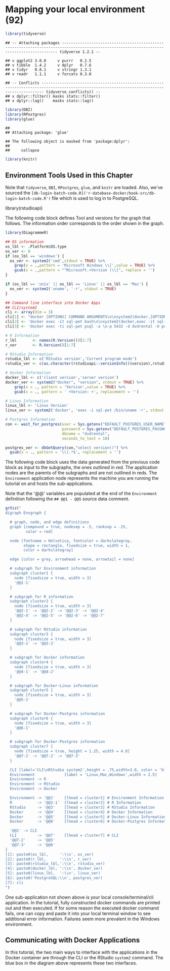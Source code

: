 # Mapping your local environment (92)




```r
library(tidyverse)
```

```
## -- Attaching packages ------------------------------------------------------------------------------------------------------------------------------------------ tidyverse 1.2.1 --
```

```
## v ggplot2 3.0.0     v purrr   0.2.5
## v tibble  1.4.2     v dplyr   0.7.6
## v tidyr   0.8.1     v stringr 1.3.1
## v readr   1.1.1     v forcats 0.3.0
```

```
## -- Conflicts --------------------------------------------------------------------------------------------------------------------------------------------- tidyverse_conflicts() --
## x dplyr::filter() masks stats::filter()
## x dplyr::lag()    masks stats::lag()
```

```r
library(DBI)
library(RPostgres)
library(glue)
```

```
## 
## Attaching package: 'glue'
```

```
## The following object is masked from 'package:dplyr':
## 
##     collapse
```

```r
library(knitr)
```

## Environment Tools Used in this Chapter
Note that `tidyverse`, `DBI`, `RPostgres`, `glue`, and `knitr` are loaded.  Also, we've sourced the `[db-login-batch-code.R]('r-database-docker/book-src/db-login-batch-code.R')` file which is used to log in to PostgreSQL.




library(rstudioapi)

The following code block defines Tool and versions for the graph that follows.  The information order corresponds to the order shown in the graph.


```r
library(DiagrammeR)

## OS information
os_lbl <- .Platform$OS.type
os_ver <- 0
if (os_lbl == 'windows') {
  os_ver <- system2('cmd',stdout = TRUE) %>%
    grep(x = .,pattern = 'Microsoft Windows \\[',value = TRUE) %>%
    gsub(x = .,pattern = "^Microsoft.+Version |\\]", replace = '')
}

if (os_lbl == 'unix' || os_lbl == 'Linux' || os_lbl == 'Mac') {
  os_ver <- system2('uname', '-r', stdout = TRUE)
}

## Command line interface into Docker Apps
## CLI/system2
cli <- array(dim = 3)
cli[1] <- "docker [OPTIONS] COMMAND ARGUMENTS\n\nsystem2(docker,[OPTIONS,]\n, COMMAND,ARGUMENTS)"
cli[2] <- 'docker exec -it sql-pet bash\n\nsystem2(docker,exec -it sql-pet bash)' 
cli[3] <- 'docker exec -ti sql-pet psql -a \n-p 5432 -d dvdrental -U postgres\n\nsystem2(docker,exec -ti sql-pet psql -a \n-p 5432 -d dvdrental -U postgres)'

# R Information
r_lbl       <- names(R.Version())[1:7]
r_ver       <- R.Version()[1:7]

# RStudio Information
rstudio_lbl <- c('RStudio version','Current program mode')
rstudio_ver <- c(as.character(rstudioapi::versionInfo()$version),rstudioapi::versionInfo()$mode)

# Docker Information
docker_lbl <- c('client version','server version')
docker_ver <- system2("docker", "version", stdout = TRUE) %>% 
    grep(x = ., pattern = 'Version',value = TRUE) %>%
    gsub(x = ., pattern = ' +Version: +', replacement = '')

# Linux Information
linux_lbl <- 'Linux Version'
linux_ver <- system2('docker', 'exec -i sql-pet /bin/uname -r', stdout = TRUE)

# Postgres Information
con <- wait_for_postgres(user = Sys.getenv("DEFAULT_POSTGRES_USER_NAME"),
                         password = Sys.getenv("DEFAULT_POSTGRES_PASSWORD"),
                         dbname = "dvdrental",
                         seconds_to_test = 10)

postgres_ver <- dbGetQuery(con,"select version()") %>%
  gsub(x = ., pattern = '\\(.*$', replacement = '')
```

The following code block uses the data generated from the previous code block as input to the subgraphs, the ones outlined in red.  The application nodes are the parents of the subgraphs and are not outlined in reds.  The `Environment` application node represents the machine you are running the tutorial on and hosts the sub-applications.  

Note that the '@@' variables are populated at the end of the `Environment` definition following the `## @@1 - @@5` source data comment.



```r
grViz("
digraph Envgraph {

  # graph, node, and edge definitions
  graph [compound = true, nodesep = .5, ranksep = .25,
         color = red]

  node [fontname = Helvetica, fontcolor = darkslategray,
        shape = rectangle, fixedsize = true, width = 1,
        color = darkslategray]

  edge [color = grey, arrowhead = none, arrowtail = none]

  # subgraph for Environment information
  subgraph cluster1 {
    node [fixedsize = true, width = 3]
    '@@1-1' 
  }

  # subgraph for R information
  subgraph cluster2 {
    node [fixedsize = true, width = 3]
    '@@2-1' -> '@@2-2' -> '@@2-3' -> '@@2-4'
    '@@2-4' -> '@@2-5' -> '@@2-6' -> '@@2-7'
  }

  # subgraph for RStudio information
  subgraph cluster3 {
    node [fixedsize = true, width = 3]
    '@@3-1' -> '@@3-2'
  }

  # subgraph for Docker information
  subgraph cluster4 {
    node [fixedsize = true, width = 3]
    '@@4-1' -> '@@4-2'
  }

  # subgraph for Docker-Linux information
  subgraph cluster5 {
    node [fixedsize = true, width = 3]
    '@@5-1' 
  }

  # subgraph for Docker-Postgres information
  subgraph cluster6 {
    node [fixedsize = true, width = 3]
    '@@6-1' 
  }

  # subgraph for Docker-Postgres information
  subgraph cluster7 {
    node [fixedsize = true, height = 1.25, width = 4.0]
    '@@7-1' -> '@@7-2' -> '@@7-3'
  }

  CLI [label='CLI\nRStudio system2',height = .75,width=3.0, color = 'blue' ]
  Environment             [label = 'Linux,Mac,Windows',width = 2.5]
  Environment -> R
  Environment -> RStudio
  Environment -> Docker

  Environment -> '@@1'    [lhead = cluster1] # Environment Information
  R           -> '@@2-1'  [lhead = cluster2] # R Information
  RStudio     -> '@@3'    [lhead = cluster3] # RStudio Information
  Docker      -> '@@4'    [lhead = cluster4] # Docker Information
  Docker      -> '@@5'    [lhead = cluster5] # Docker-Linux Information
  Docker      -> '@@6'    [lhead = cluster6] # Docker-Postgres Information

  '@@1' -> CLI
  CLI         -> '@@7'    [lhead = cluster7] # CLI 
  '@@7-2'     -> '@@5'
  '@@7-3'     -> '@@6'
}
[1]: paste0(os_lbl,     ':\\n', os_ver)
[2]: paste0(r_lbl,      ':\\n', r_ver)
[3]: paste0(rstudio_lbl,':\\n', rstudio_ver)
[4]: paste0(docker_lbl, ':\\n', docker_ver)
[5]: paste0(linux_lbl,  ':\\n', linux_ver)
[6]: paste0('PostgreSQL:\\n', postgres_ver)
[7]: cli
")
```

One sub-application not shown above is your local console/terminal/cli application.  In the tutorial, fully constructed docker commands are printed out and then executed.  If for some reason the executed docker command fails, one can copy and paste it into your local terminal window to see additional error information.  Failures seem more prevalent in the Windows environment.

## Communicating with Docker Applications

In this tutorial, the two main ways to interface with the applications in the Docker container are through the CLI or the RStudio `system2` command.  The blue box in the diagram above represents these two interfaces.  
